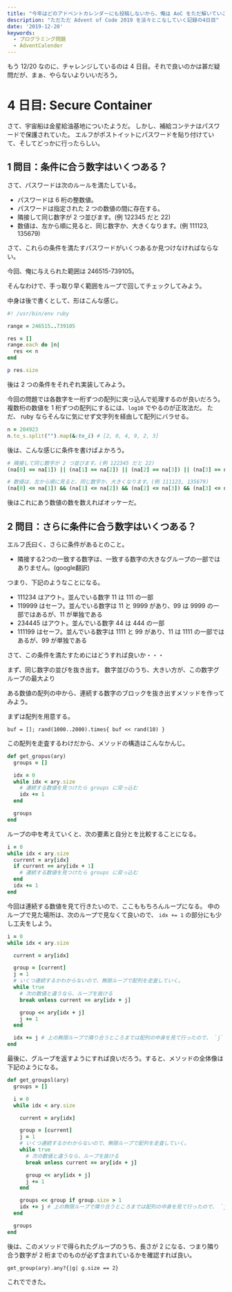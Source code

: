 ```yaml
---
title: "今年はどのアドベントカレンダーにも投稿しないから、俺は AoC をただ解いていこうと思う。4 日目"
description: "ただただ Advent of Code 2019 を淡々とこなしていく記録の4日目"
date: '2019-12-20'
keywords:
  - プログラミング問題
  - AdventCalender
---
```


もう 12/20 なのに、チャレンジしているのは 4 日目。それで良いのかは甚だ疑問だが、まぁ、やらないよりいいだろう。

# 4 日目: Secure Container

さて、宇宙船は金星給油基地についたようだ。
しかし、補給コンテナはパスワードで保護されていた。
エルフがポストイットにパスワードを貼り付けていて、そしてどっかに行ったらしい。

## 1 問目：条件に合う数字はいくつある？

さて、パスワードは次のルールを満たしている。

* パスワードは 6 桁の整数値。
* パスワードは指定された 2 つの数値の間に存在する。
* 隣接して同じ数字が 2 つ並びます。(例 122345 だと 22)
* 数値は、左から順に見ると、同じ数字か、大きくなります。(例 111123, 135679)

さて、これらの条件を満たすパスワードがいくつあるか見つけなければならない。

今回、俺に与えられた範囲は 246515-739105。

そんなわけで、手っ取り早く範囲をループで回してチェックしてみよう。

中身は後で書くとして、形はこんな感じ。

```ruby
#! /usr/bin/env ruby

range = 246515..739105

res = []
range.each do |n|
  res << n
end

p res.size
```

後は 2 つの条件をそれぞれ実装してみよう。

今回の問題では各数字を一桁ずつの配列に突っ込んで処理するのが良いだろう。
複数桁の数値を 1 桁ずつの配列にするには、`log10` でやるのが正攻法だ。
ただ、 ruby ならそんなに気にせず文字列を経由して配列にバラせる。

```ruby
n = 204923
n.to_s.split("").map(&:to_i) # [2, 0, 4, 9, 2, 3]
```

後は、こんな感じに条件を書けばよかろう。

```ruby
# 隣接して同じ数字が 2 つ並びます。(例 122345 だと 22)
(na[0] == na[1]) || (na[1] == na[2]) || (na[2] == na[3]) || (na[3] == na[4]) || (na[4] == na[5])

# 数値は、左から順に見ると、同じ数字か、大きくなります。(例 111123, 135679)
(na[0] <= na[1]) && (na[1] <= na[2]) && (na[2] <= na[3]) && (na[3] <= na[4]) && (na[4] <= na[5])
```

後はこれにあう数値の数を数えればオッケーだ。

## 2 問目：さらに条件に合う数字はいくつある？

エルフ氏曰く、さらに条件があるとのこと。

* 隣接する2つの一致する数字は、一致する数字の大きなグループの一部ではありません。(google翻訳)

つまり、下記のようなことになる。

* 111234 はアウト。並んでいる数字 11 は 111 の一部
* 119999 はセーフ。並んでいる数字は 11 と 9999 があり、99 は 9999 の一部ではあるが、11 が単独である
* 234445 はアウト。並んでいる数字 44 は 444 の一部
* 111199 はセーフ。並んでいる数字は 1111 と 99 があり、11 は 1111 の一部ではあるが、99 が単独である

さて、この条件を満たすためにはどうすれば良いか・・・

まず、同じ数字の並びを抜き出す。
数字並びのうち、大きい方が、この数字グループの最大より

ある数値の配列の中から、連続する数字のブロックを抜き出すメソッドを作ってみよう。

まずは配列を用意する。

```
buf = []; rand(1000..2000).times{ buf << rand(10) }
```

この配列を走査するわけだから、メソッドの構造はこんなかんじ。

```ruby
def get_gropus(ary)
  groups = []

  idx = 0
  while idx < ary.size
    # 連続する数値を見つけたら groups に突っ込む
    idx += 1
  end

  groups
end
```

ループの中を考えていくと、次の要素と自分とを比較することになる。

```ruby
i = 0
while idx < ary.size
  current = ary[idx]
  if current == ary[idx + 1]
    # 連続する数値を見つけたら groups に突っ込む
  end
  idx += 1
end
```

今回は連続する数値を見て行きたいので、ここももちろんループになる。
中のループで見た場所は、次のループで見なくて良いので、 `idx += 1` の部分にも少し工夫をしよう。


```ruby
i = 0
while idx < ary.size

  current = ary[idx]

  group = [current]
  j = 1
  # いくつ連続するかわからないので、無限ループで配列を走査していく。
  while true
    # 次の数値と違うなら、ループを抜ける
    break unless current == ary[idx + j]

    group << ary[idx + j]
    j += 1
  end

  idx += j # 上の無限ループで隣り合うところまでは配列の中身を見て行ったので、 `j` を足す。
end
```

最後に、グループを返すようにすれば良いだろう。すると、メソッドの全体像は下記のようになる。

```ruby
def get_groupsl(ary)
  groups = []

  i = 0
  while idx < ary.size

    current = ary[idx]

    group = [current]
    j = 1
    # いくつ連続するかわからないので、無限ループで配列を走査していく。
    while true
      # 次の数値と違うなら、ループを抜ける
      break unless current == ary[idx + j]

      group << ary[idx + j]
      j += 1
    end

    groups << group if group.size > 1
    idx += j # 上の無限ループで隣り合うところまでは配列の中身を見て行ったので、 `j` を足す。
  end

  groups
end
```

後は、このメソッドで得られたグループのうち、長さが 2 になる、つまり隣り合う数字が 2 桁までのものが必ず含まれているかを確認すれば良い。

```
get_group(ary).any?{|g| g.size == 2}
```

これでできた。
